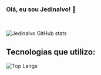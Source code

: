 
### Olá, eu sou Jedinalvo! 🤚
</br>

![Jedinalvo GitHub stats](https://github-readme-stats.vercel.app/api?username=jvca2000&show_icons=true&theme=radical)

## Tecnologias que utilizo:

![[Top Langs](https://github-readme-stats.vercel.app/api/top-langs/?username=jvca2000&hide_progress=true)](https://github.com/jvca2000/github-readme-stats)
